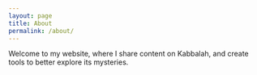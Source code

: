 ```yaml
---
layout: page
title: About
permalink: /about/
---
```


Welcome to my website, where I share content on Kabbalah, and create tools to better explore its mysteries.
